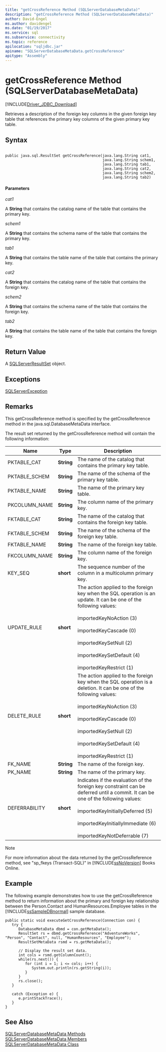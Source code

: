 ```yaml
---
title: "getCrossReference Method (SQLServerDatabaseMetaData)"
description: "getCrossReference Method (SQLServerDatabaseMetaData)"
author: David-Engel
ms.author: davidengel
ms.date: "01/19/2017"
ms.service: sql
ms.subservice: connectivity
ms.topic: reference
apilocation: "sqljdbc.jar"
apiname: "SQLServerDatabaseMetaData.getCrossReference"
apitype: "Assembly"
---
```

# getCrossReference Method (SQLServerDatabaseMetaData)
[!INCLUDE[Driver_JDBC_Download](../../../includes/driver_jdbc_download.md)]

  Retrieves a description of the foreign key columns in the given foreign key table that references the primary key columns of the given primary key table.  
  
## Syntax  
  
```  
  
public java.sql.ResultSet getCrossReference(java.lang.String cat1,  
                                            java.lang.String schem1,  
                                            java.lang.String tab1,  
                                            java.lang.String cat2,  
                                            java.lang.String schem2,  
                                            java.lang.String tab2)  
```  
  
#### Parameters  
 *cat1*  
  
 A **String** that contains the catalog name of the table that contains the primary key.  
  
 *schem1*  
  
 A **String** that contains the schema name of the table that contains the primary key.  
  
 *tab1*  
  
 A **String** that contains the table name of the table that contains the primary key.  
  
 *cat2*  
  
 A **String** that contains the catalog name of the table that contains the foreign key.  
  
 *schem2*  
  
 A **String** that contains the schema name of the table that contains the foreign key.  
  
 *tab2*  
  
 A **String** that contains the table name of the table that contains the foreign key.  
  
## Return Value  
 A [SQLServerResultSet](../../../connect/jdbc/reference/sqlserverresultset-class.md) object.  
  
## Exceptions  
 [SQLServerException](../../../connect/jdbc/reference/sqlserverexception-class.md)  
  
## Remarks  
 This getCrossReference method is specified by the getCrossReference method in the java.sql.DatabaseMetaData interface.  
  
 The result set returned by the getCrossReference method will contain the following information:  
  
|Name|Type|Description|  
|----------|----------|-----------------|  
|PKTABLE_CAT|**String**|The name of the catalog that contains the primary key table.|  
|PKTABLE_SCHEM|**String**|The name of the schema of the primary key table.|  
|PKTABLE_NAME|**String**|The name of the primary key table.|  
|PKCOLUMN_NAME|**String**|The column name of the primary key.|  
|FKTABLE_CAT|**String**|The name of the catalog that contains the foreign key table.|  
|FKTABLE_SCHEM|**String**|The name of the schema of the foreign key table.|  
|FKTABLE_NAME|**String**|The name of the foreign key table.|  
|FKCOLUMN_NAME|**String**|The column name of the foreign key.|  
|KEY_SEQ|**short**|The sequence number of the column in a multicolumn primary key.|  
|UPDATE_RULE|**short**|The action applied to the foreign key when the SQL operation is an update. It can be one of the following values:<br /><br /> importedKeyNoAction (3)<br /><br /> importedKeyCascade (0)<br /><br /> importedKeySetNull (2)<br /><br /> importedKeySetDefault (4)<br /><br /> importedKeyRestrict (1)|  
|DELETE_RULE|**short**|The action applied to the foreign key when the SQL operation is a deletion. It can be one of the following values:<br /><br /> importedKeyNoAction (3)<br /><br /> importedKeyCascade (0)<br /><br /> importedKeySetNull (2)<br /><br /> importedKeySetDefault (4)<br /><br /> importedKeyRestrict (1)|  
|FK_NAME|**String**|The name of the foreign key.|  
|PK_NAME|**String**|The name of the primary key.|  
|DEFERRABILITY|**short**|Indicates if the evaluation of the foreign key constraint can be deferred until a commit. It can be one of the following values:<br /><br /> importedKeyInitiallyDeferred (5)<br /><br /> importedKeyInitiallyImmediate (6)<br /><br /> importedKeyNotDeferrable (7)|  
  
> [!NOTE]  
>  For more information about the data returned by the getCrossReference method, see "sp_fkeys (Transact-SQL)" in [!INCLUDE[ssNoVersion](../../../includes/ssnoversion-md.md)] Books Online.  
  
## Example  
 The following example demonstrates how to use the getCrossReference method to return information about the primary and foreign key relationship between the Person.Contact and HumanResources.Employee tables in the [!INCLUDE[ssSampleDBnormal](../../../includes/sssampledbnormal-md.md)] sample database.  
  
```  
public static void executeGetCrossReference(Connection con) {  
   try {  
      DatabaseMetaData dbmd = con.getMetaData();  
      ResultSet rs = dbmd.getCrossReference("AdventureWorks", "Person", "Contact", null, "HumanResources", "Employee");  
      ResultSetMetaData rsmd = rs.getMetaData();  
  
      // Display the result set data.  
      int cols = rsmd.getColumnCount();  
      while(rs.next()) {  
         for (int i = 1; i <= cols; i++) {  
            System.out.println(rs.getString(i));  
         }  
      }  
      rs.close();  
   }   
  
   catch (Exception e) {  
      e.printStackTrace();  
   }  
}  
```  
  
## See Also  
 [SQLServerDatabaseMetaData Methods](../../../connect/jdbc/reference/sqlserverdatabasemetadata-methods.md)   
 [SQLServerDatabaseMetaData Members](../../../connect/jdbc/reference/sqlserverdatabasemetadata-members.md)   
 [SQLServerDatabaseMetaData Class](../../../connect/jdbc/reference/sqlserverdatabasemetadata-class.md)  
  
  
